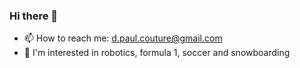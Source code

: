 ### Hi there 👋

- 📫 How to reach me: d.paul.couture@gmail.com
- 🌼 I'm interested in robotics, formula 1, soccer and snowboarding
<!--
**mastermind-mayhem/mastermind-mayhem** is a ✨ _special_ ✨ repository because its `README.md` (this file) appears on your GitHub profile.

Here are some ideas to get you started:

- 🔭 I’m currently working on ...
- 🌱 I’m currently learning ...
- 👯 I’m looking to collaborate on ...
- 🤔 I’m looking for help with ...
- 💬 Ask me about ...
- 📫 How to reach me: ...
- 😄 Pronouns: ...
- ⚡ Fun fact: ...
-->
